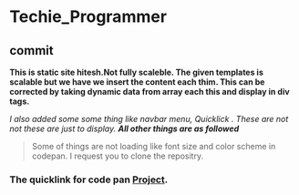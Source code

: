 # Techie_Programmer
## commit

**This is static site hitesh.Not fully scaleble. The given templates is scalable but we have we insert the content each thim.
This can be corrected by taking dynamic data from array each this and display in div tags.**

*I also added some some thing like navbar menu, Quicklick . These are not not these are just to display. __All other things are as followed__*
> Some of things are not loading like font size and color scheme in codepan. I request you to clone the repositry. 

### The quicklink for code pan [Project](https://codepen.io/kap_cool/pen/qKMKax).


